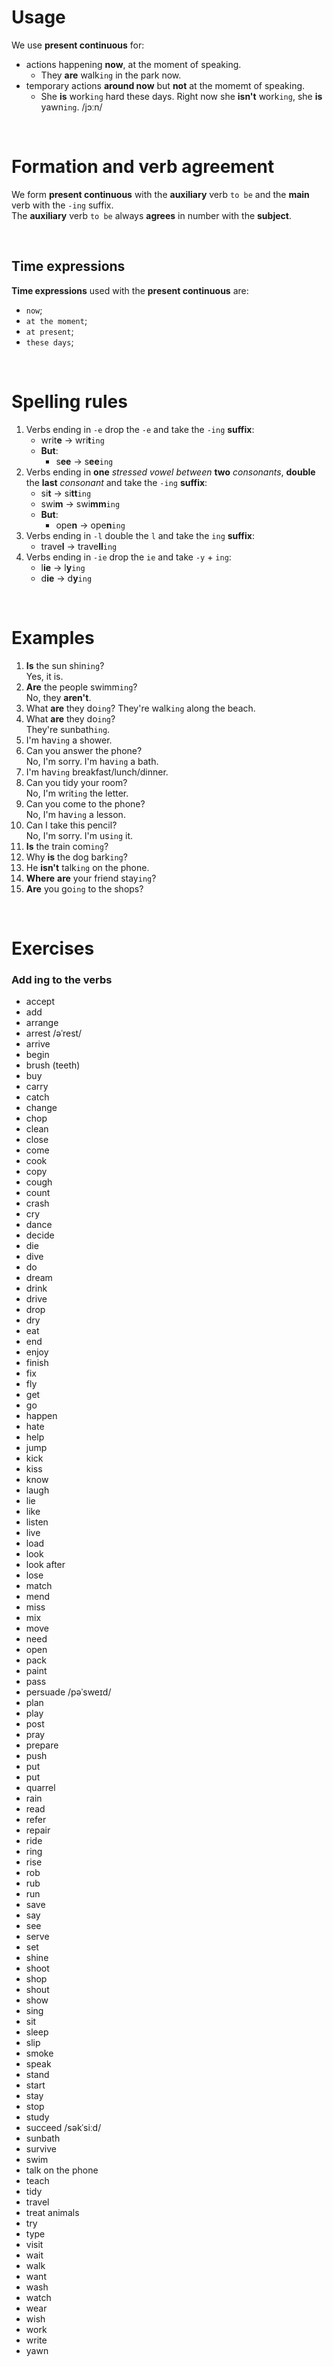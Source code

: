 # Usage
We use **present continuous** for:
- actions happening **now**, at the moment of speaking.
  - They **are** walk`ing` in the park now.
- temporary actions **around now** but **not** at the momemt of speaking.
  - She **is** work`ing` hard these days. Right now she **isn't** work`ing`, she **is** yawn`ing`. /jɔːn/

<br>

# Formation and verb agreement
We form **present continuous** with the **auxiliary** verb `to be` and the **main** verb with the `-ing` suffix.<br>
The **auxiliary** verb `to be` always **agrees** in number with the **subject**.

<br>

## Time expressions
**Time expressions** used with the **present continuous** are:
- `now`;
- `at the moment`;
- `at present`;
- `these days`;

<br>

# Spelling rules
1. Verbs ending in `-e` drop the `-e` and take the `-ing` **suffix**:
   - writ**e** → wri**t**`ing`
   - **But**:
     - s**ee** → s**ee**`ing`
2. Verbs ending in **one** *stressed vowel* *between* **two** *consonants*, **double** the **last** *consonant* and take the `-ing` **suffix**:
   - si**t** → si**tt**`ing`
   - swi**m** → swi**mm**`ing`
   - **But**:
     - ope**n** → ope**n**`ing`
3. Verbs ending in `-l` double the `l` and take the `ing` **suffix**:
   - trave**l** -> trave**ll**`ing`
4. Verbs ending in `-ie` drop the `ie` and take `-y` + `ing`:
   -  l**ie** -> l**y**`ing`
   -  d**ie** -> d**y**`ing`

<br>

# Examples
1. **Is** the sun shin`ing`?<br>Yes, it is.
2. **Are** the people swimm`ing`?<br>No, they **aren't**.
3. What **are** they do`ing`? They're walk`ing` along the beach.
4. What **are** they do`ing`?<br>They're sunbath`ing`.
5. I'm hav`ing` a shower.
6. Can you answer the phone?<br>No, I'm sorry. I'm hav`ing` a bath.
7. I'm hav`ing` breakfast/lunch/dinner.
8. Can you tidy your room?<br>No, I'm writ`ing` the letter.
9. Can you come to the phone?<br>No, I'm hav`ing` a lesson.
10. Can I take this pencil?<br>No, I'm sorry. I'm us`ing` it.
11. **Is** the train com`ing`?
12. Why **is** the dog bark`ing`?
13. He **isn't** talk`ing` on the phone.
14. **Where** **are** your friend stay`ing`?
15. **Are** you go`ing` to the shops?

<br>

# Exercises
### Add ing to the verbs
- accept
- add
- arrange
- arrest /əˈrest/
- arrive
- begin
- brush (teeth)
- buy
- carry
- catch
- change
- chop
- clean
- close
- come
- cook
- copy
- cough
- count
- crash
- cry
- dance
- decide
- die
- dive
- do
- dream
- drink
- drive
- drop
- dry
- eat
- end
- enjoy
- finish
- fix
- fly
- get
- go
- happen
- hate
- help
- jump
- kick
- kiss
- know
- laugh
- lie
- like
- listen
- live
- load
- look
- look after
- lose
- match
- mend
- miss
- mix
- move
- need
- open
- pack
- paint
- pass
- persuade /pəˈsweɪd/
- plan
- play
- post
- pray
- prepare
- push
- put
- put
- quarrel
- rain
- read
- refer
- repair
- ride
- ring
- rise
- rob
- rub
- run
- save
- say
- see
- serve
- set
- shine
- shoot
- shop
- shout
- show
- sing
- sit
- sleep
- slip
- smoke
- speak
- stand
- start
- stay
- stop
- study
- succeed /səkˈsiːd/
- sunbath
- survive
- swim
- talk on the phone
- teach
- tidy
- travel
- treat animals
- try
- type
- visit
- wait
- walk
- want
- wash
- watch
- wear
- wish
- work
- write
- yawn
